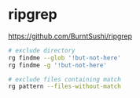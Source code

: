 # ripgrep

https://github.com/BurntSushi/ripgrep

```bash
# exclude directory
rg findme --glob '!but-not-here'
rg findme -g '!but-not-here'

# exclude files containing match
rg pattern --files-without-match
```
